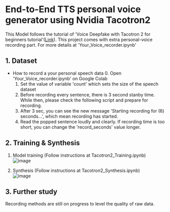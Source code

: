 End-to-End TTS personal voice generator using Nvidia Tacotron2
=============

This Model follows the tutorial of 'Voice Deepfake with Tacotron 2 for beginners tutorial'([Link](https://www.youtube.com/watch?v=gVqSEIr2PD4)). This project comes with extra personal-voice recording part. For more details at 'Your_Voice_recorder.ipynb'

## 1. Dataset

- How to record a your personal speech data
   0. Open 'Your_Voice_recorder.ipynb' on Google Colab 
   1. Set the value of variable 'count' which sets the size of the speech dataset
   2. Before recording every sentence, there is 3 second stanby time. While then, please check the following script and prepare for recording.   
   3. After 3 sec, you can see the new message 'Starting recording for (6) seconds...', which mean recording has started.
   4. Read the popped sentence loudly and clearly. If recording time is too short, you can change the 'record_seconds' value longer.

## 2. Training & Synthesis 

1) Model training (Follow instructions at Tacotron2_Training.ipynb)   
![image](https://user-images.githubusercontent.com/13134929/134140263-33fd0890-d2e8-450e-8977-32a79c3c5fba.png)

2) Synthesis (Follow instructions at Tacotron2_Synthesis.ipynb)   
![image](https://user-images.githubusercontent.com/13134929/134140641-89b6aab9-803b-48a8-b487-5e020472e8eb.png)

## 3. Further study
  Recording methods are still on progress to level the quality of raw data. 

